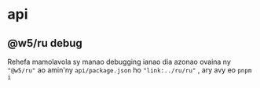 # api

## @w5/ru debug

Rehefa mamolavola sy manao debugging ianao dia azonao ovaina ny `"@w5/ru"` ao amin'ny `api/package.json` ho `"link:../ru/ru"` , ary avy eo `pnpm i`
